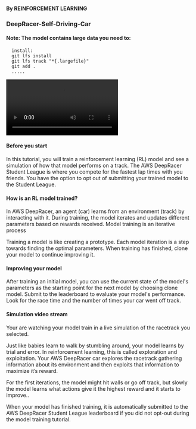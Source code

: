 #### By REINFORCEMENT LEARNING
### DeepRacer-Self-Driving-Car

#### Note: The model contains large data you need to:

      install:
      git lfs install
      git lfs track "*{.largefile}"
      git add .
      .....
<video src="model.mp4" controls="controls" style="max-width: 730px;">
</video>

#### Before you start

In this tutorial, you will train a reinforcement learning (RL) model and see a simulation of how that model performs on a track. The AWS DeepRacer Student League is where you compete for the fastest lap times with you friends. You have the option to opt out of submitting your trained model to the Student League.
#### How is an RL model trained?

In AWS DeepRacer, an agent (car) learns from an environment (track) by interacting with it. During training, the model iterates and updates different parameters based on rewards received.
Model training is an iterative process

Training a model is like creating a prototype. Each model iteration is a step towards finding the optimal parameters. When training has finished, clone your model to continue improving it.
#### Improving your model

After training an initial model, you can use the current state of the model's parameters as the starting point for the next model by choosing clone model. Submit to the leaderboard to evaluate your model's performance. Look for the race time and the number of times your car went off track.
#### Simulation video stream

Your are watching your model train in a live simulation of the racetrack you selected.

Just like babies learn to walk by stumbling around, your model learns by trial and error. In reinforcement learning, this is called exploration and exploitation. Your AWS DeepRacer car explores the racetrack gathering information about its environment and then exploits that information to maximize it’s reward.

For the first iterations, the model might hit walls or go off track, but slowly the model learns what actions give it the highest reward and it starts to improve..

When your model has finished training, it is automatically submitted to the AWS DeepRacer Student League leaderboard if you did not opt-out during the model training tutorial.
